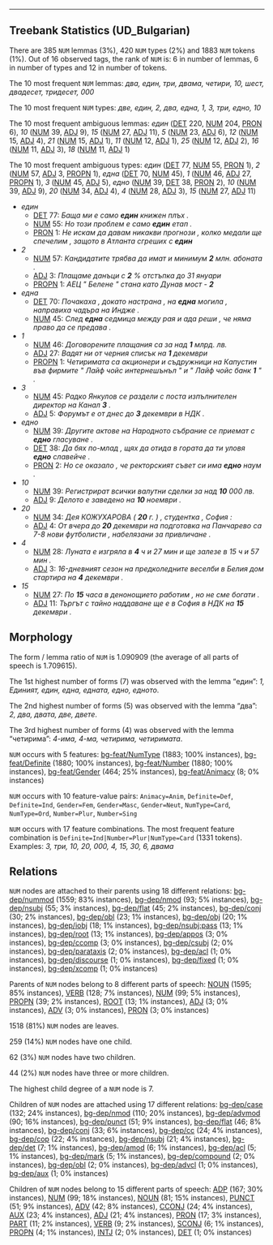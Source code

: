 

--------------------------------------------------------------------------------

## Treebank Statistics (UD_Bulgarian)

There are 385 `NUM` lemmas (3%), 420 `NUM` types (2%) and 1883 `NUM` tokens (1%).
Out of 16 observed tags, the rank of `NUM` is: 6 in number of lemmas, 6 in number of types and 12 in number of tokens.

The 10 most frequent `NUM` lemmas: <em>два, един, три, двама, четири, 10, шест, двадесет, тридесет, 000</em>

The 10 most frequent `NUM` types:  <em>две, един, 2, два, една, 1, 3, три, едно, 10</em>

The 10 most frequent ambiguous lemmas: <em>един</em> ([DET]() 220, [NUM]() 204, [PRON]() 6), <em>10</em> ([NUM]() 39, [ADJ]() 9), <em>15</em> ([NUM]() 27, [ADJ]() 11), <em>5</em> ([NUM]() 23, [ADJ]() 6), <em>12</em> ([NUM]() 15, [ADJ]() 4), <em>21</em> ([NUM]() 15, [ADJ]() 1), <em>11</em> ([NUM]() 12, [ADJ]() 1), <em>25</em> ([NUM]() 12, [ADJ]() 2), <em>16</em> ([NUM]() 11, [ADJ]() 3), <em>18</em> ([NUM]() 11, [ADJ]() 1)

The 10 most frequent ambiguous types:  <em>един</em> ([DET]() 77, [NUM]() 55, [PRON]() 1), <em>2</em> ([NUM]() 57, [ADJ]() 3, [PROPN]() 1), <em>една</em> ([DET]() 70, [NUM]() 45), <em>1</em> ([NUM]() 46, [ADJ]() 27, [PROPN]() 1), <em>3</em> ([NUM]() 45, [ADJ]() 5), <em>едно</em> ([NUM]() 39, [DET]() 38, [PRON]() 2), <em>10</em> ([NUM]() 39, [ADJ]() 9), <em>20</em> ([NUM]() 34, [ADJ]() 4), <em>4</em> ([NUM]() 28, [ADJ]() 3), <em>15</em> ([NUM]() 27, [ADJ]() 11)


* <em>един</em>
  * [DET]() 77: <em>Баща ми е само <b>един</b> книжен плъх .</em>
  * [NUM]() 55: <em>Но този проблем е само <b>един</b> етап .</em>
  * [PRON]() 1: <em>Не искам да давам никакви прогнози , колко медали ще спечелим , защото в Атланта сгреших с <b>един</b></em>
* <em>2</em>
  * [NUM]() 57: <em>Кандидатите трябва да имат и минимум <b>2</b> млн. абоната .</em>
  * [ADJ]() 3: <em>Плащаме данъци с <b>2</b> % отстъпка до 31 януари</em>
  * [PROPN]() 1: <em>АЕЦ " Белене " стана като Дунав мост - <b>2</b></em>
* <em>една</em>
  * [DET]() 70: <em>Почакаха , докато настрана , на <b>една</b> могила , направиха чадъра на Индже .</em>
  * [NUM]() 45: <em>След <b>една</b> седмица между рая и ада реши , че няма право да се предава .</em>
* <em>1</em>
  * [NUM]() 46: <em>Договорените плащания са за над <b>1</b> млрд. лв.</em>
  * [ADJ]() 27: <em>Вадят ни от черния списък на <b>1</b> декември</em>
  * [PROPN]() 1: <em>Четиримата са акционери и съдружници на Капустин във фирмите " Лайф чойс интернешънъл " и " Лайф чойс банк <b>1</b> " .</em>
* <em>3</em>
  * [NUM]() 45: <em>Радко Янкулов се раздели с поста изпълнителен директор на Канал <b>3</b> .</em>
  * [ADJ]() 5: <em>Форумът е от днес до <b>3</b> декември в НДК .</em>
* <em>едно</em>
  * [NUM]() 39: <em>Другите актове на Народното събрание се приемат с <b>едно</b> гласуване .</em>
  * [DET]() 38: <em>Да бях по-млад , щях да отида в гората да ти уловя <b>едно</b> славейче .</em>
  * [PRON]() 2: <em>Но се оказало , че ректорският съвет си има <b>едно</b> наум .</em>
* <em>10</em>
  * [NUM]() 39: <em>Регистрират всички валутни сделки за над <b>10</b> 000 лв.</em>
  * [ADJ]() 9: <em>Делото е заведено на <b>10</b> ноември .</em>
* <em>20</em>
  * [NUM]() 34: <em>Дея КОЖУХАРОВА ( <b>20</b> г. ) , студентка , София :</em>
  * [ADJ]() 4: <em>От вчера до <b>20</b> декември на подготовка на Панчарево са 7-8 нови футболисти , набелязани за привличане .</em>
* <em>4</em>
  * [NUM]() 28: <em>Луната е изгряла в <b>4</b> ч и 27 мин и ще залезе в 15 ч и 57 мин .</em>
  * [ADJ]() 3: <em>16-дневният сезон на предколедните веселби в Белия дом стартира на <b>4</b> декември .</em>
* <em>15</em>
  * [NUM]() 27: <em>По <b>15</b> часа в денонощието работим , но не сме богати .</em>
  * [ADJ]() 11: <em>Търгът с тайно наддаване ще е в София в НДК на <b>15</b> декември .</em>

## Morphology

The form / lemma ratio of `NUM` is 1.090909 (the average of all parts of speech is 1.709615).

The 1st highest number of forms (7) was observed with the lemma “един”: <em>1, Единият, един, една, едната, едно, едното</em>.

The 2nd highest number of forms (5) was observed with the lemma “два”: <em>2, два, двата, две, двете</em>.

The 3rd highest number of forms (4) was observed with the lemma “четирима”: <em>4-има, 4-ма, четирима, четиримата</em>.

`NUM` occurs with 5 features: [bg-feat/NumType]() (1883; 100% instances), [bg-feat/Definite]() (1880; 100% instances), [bg-feat/Number]() (1880; 100% instances), [bg-feat/Gender]() (464; 25% instances), [bg-feat/Animacy]() (8; 0% instances)

`NUM` occurs with 10 feature-value pairs: `Animacy=Anim`, `Definite=Def`, `Definite=Ind`, `Gender=Fem`, `Gender=Masc`, `Gender=Neut`, `NumType=Card`, `NumType=Ord`, `Number=Plur`, `Number=Sing`

`NUM` occurs with 17 feature combinations.
The most frequent feature combination is `Definite=Ind|Number=Plur|NumType=Card` (1331 tokens).
Examples: <em>3, три, 10, 20, 000, 4, 15, 30, 6, двама</em>


## Relations

`NUM` nodes are attached to their parents using 18 different relations: [bg-dep/nummod]() (1559; 83% instances), [bg-dep/nmod]() (93; 5% instances), [bg-dep/nsubj]() (55; 3% instances), [bg-dep/flat]() (45; 2% instances), [bg-dep/conj]() (30; 2% instances), [bg-dep/obl]() (23; 1% instances), [bg-dep/obj]() (20; 1% instances), [bg-dep/iobj]() (18; 1% instances), [bg-dep/nsubj:pass]() (13; 1% instances), [bg-dep/root]() (13; 1% instances), [bg-dep/appos]() (3; 0% instances), [bg-dep/ccomp]() (3; 0% instances), [bg-dep/csubj]() (2; 0% instances), [bg-dep/parataxis]() (2; 0% instances), [bg-dep/acl]() (1; 0% instances), [bg-dep/discourse]() (1; 0% instances), [bg-dep/fixed]() (1; 0% instances), [bg-dep/xcomp]() (1; 0% instances)

Parents of `NUM` nodes belong to 8 different parts of speech: [NOUN]() (1595; 85% instances), [VERB]() (128; 7% instances), [NUM]() (99; 5% instances), [PROPN]() (39; 2% instances), [ROOT]() (13; 1% instances), [ADJ]() (3; 0% instances), [ADV]() (3; 0% instances), [PRON]() (3; 0% instances)

1518 (81%) `NUM` nodes are leaves.

259 (14%) `NUM` nodes have one child.

62 (3%) `NUM` nodes have two children.

44 (2%) `NUM` nodes have three or more children.

The highest child degree of a `NUM` node is 7.

Children of `NUM` nodes are attached using 17 different relations: [bg-dep/case]() (132; 24% instances), [bg-dep/nmod]() (110; 20% instances), [bg-dep/advmod]() (90; 16% instances), [bg-dep/punct]() (51; 9% instances), [bg-dep/flat]() (46; 8% instances), [bg-dep/conj]() (33; 6% instances), [bg-dep/cc]() (24; 4% instances), [bg-dep/cop]() (22; 4% instances), [bg-dep/nsubj]() (21; 4% instances), [bg-dep/det]() (7; 1% instances), [bg-dep/amod]() (6; 1% instances), [bg-dep/acl]() (5; 1% instances), [bg-dep/mark]() (5; 1% instances), [bg-dep/compound]() (2; 0% instances), [bg-dep/obl]() (2; 0% instances), [bg-dep/advcl]() (1; 0% instances), [bg-dep/aux]() (1; 0% instances)

Children of `NUM` nodes belong to 15 different parts of speech: [ADP]() (167; 30% instances), [NUM]() (99; 18% instances), [NOUN]() (81; 15% instances), [PUNCT]() (51; 9% instances), [ADV]() (42; 8% instances), [CCONJ]() (24; 4% instances), [AUX]() (23; 4% instances), [ADJ]() (21; 4% instances), [PRON]() (17; 3% instances), [PART]() (11; 2% instances), [VERB]() (9; 2% instances), [SCONJ]() (6; 1% instances), [PROPN]() (4; 1% instances), [INTJ]() (2; 0% instances), [DET]() (1; 0% instances)

